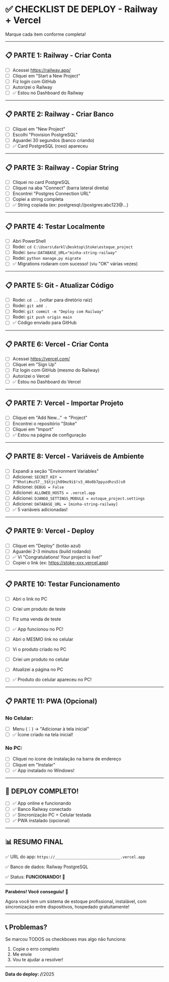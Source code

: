 # ✅ CHECKLIST DE DEPLOY - Railway + Vercel

Marque cada item conforme completa!

---

## 📋 PARTE 1: Railway - Criar Conta

- [ ] Acessei https://railway.app/
- [ ] Cliquei em "Start a New Project"
- [ ] Fiz login com GitHub
- [ ] Autorizei o Railway
- [ ] ✅ Estou no Dashboard do Railway

---

## 📋 PARTE 2: Railway - Criar Banco

- [ ] Cliquei em "New Project"
- [ ] Escolhi "Provision PostgreSQL"
- [ ] Aguardei 30 segundos (banco criando)
- [ ] ✅ Card PostgreSQL (roxo) apareceu

---

## 📋 PARTE 3: Railway - Copiar String

- [ ] Cliquei no card PostgreSQL
- [ ] Cliquei na aba "Connect" (barra lateral direita)
- [ ] Encontrei "Postgres Connection URL"
- [ ] Copiei a string completa
- [ ] ✅ String copiada (ex: postgresql://postgres:abc123@...)

---

## 📋 PARTE 4: Testar Localmente

- [ ] Abri PowerShell
- [ ] Rodei: `cd C:\Users\darkl\Desktop\Stoke\estoque_project`
- [ ] Rodei: `$env:DATABASE_URL="minha-string-railway"`
- [ ] Rodei: `python manage.py migrate`
- [ ] ✅ Migrations rodaram com sucesso! (viu "OK" várias vezes)

---

## 📋 PARTE 5: Git - Atualizar Código

- [ ] Rodei: `cd ..` (voltar para diretório raiz)
- [ ] Rodei: `git add .`
- [ ] Rodei: `git commit -m "Deploy com Railway"`
- [ ] Rodei: `git push origin main`
- [ ] ✅ Código enviado para GitHub

---

## 📋 PARTE 6: Vercel - Criar Conta

- [ ] Acessei https://vercel.com/
- [ ] Cliquei em "Sign Up"
- [ ] Fiz login com GitHub (mesmo do Railway)
- [ ] Autorizei o Vercel
- [ ] ✅ Estou no Dashboard do Vercel

---

## 📋 PARTE 7: Vercel - Importar Projeto

- [ ] Cliquei em "Add New..." → "Project"
- [ ] Encontrei o repositório "Stoke"
- [ ] Cliquei em "Import"
- [ ] ✅ Estou na página de configuração

---

## 📋 PARTE 8: Vercel - Variáveis de Ambiente

- [ ] Expandi a seção "Environment Variables"
- [ ] Adicionei: `SECRET_KEY = 7^9hoti#xz57__5$tjcjh89mz9i$!v3_40o8b7ppyzdhzs5)s0`
- [ ] Adicionei: `DEBUG = False`
- [ ] Adicionei: `ALLOWED_HOSTS = .vercel.app`
- [ ] Adicionei: `DJANGO_SETTINGS_MODULE = estoque_project.settings`
- [ ] Adicionei: `DATABASE_URL = [minha-string-railway]`
- [ ] ✅ 5 variáveis adicionadas!

---

## 📋 PARTE 9: Vercel - Deploy

- [ ] Cliquei em "Deploy" (botão azul)
- [ ] Aguardei 2-3 minutos (build rodando)
- [ ] ✅ Vi "Congratulations! Your project is live!"
- [ ] Copiei o link (ex: https://stoke-xxx.vercel.app)

---

## 📋 PARTE 10: Testar Funcionamento

- [ ] Abri o link no PC
- [ ] Criei um produto de teste
- [ ] Fiz uma venda de teste
- [ ] ✅ App funcionou no PC!

- [ ] Abri o MESMO link no celular
- [ ] Vi o produto criado no PC
- [ ] Criei um produto no celular
- [ ] Atualizei a página no PC
- [ ] ✅ Produto do celular apareceu no PC!

---

## 📋 PARTE 11: PWA (Opcional)

### No Celular:
- [ ] Menu (⋮) → "Adicionar à tela inicial"
- [ ] ✅ Ícone criado na tela inicial!

### No PC:
- [ ] Cliquei no ícone de instalação na barra de endereço
- [ ] Cliquei em "Instalar"
- [ ] ✅ App instalado no Windows!

---

## 🎉 DEPLOY COMPLETO!

- [ ] ✅ App online e funcionando
- [ ] ✅ Banco Railway conectado
- [ ] ✅ Sincronização PC + Celular testada
- [ ] ✅ PWA instalado (opcional)

---

## 📊 RESUMO FINAL

✅ URL do app: `https://_____________________________.vercel.app`

✅ Banco de dados: Railway PostgreSQL

✅ Status: **FUNCIONANDO!** 🎉

---

**Parabéns! Você conseguiu!** 🎊

Agora você tem um sistema de estoque profissional, instalável, com sincronização entre dispositivos, hospedado gratuitamente!

---

## 📞 Problemas?

Se marcou TODOS os checkboxes mas algo não funciona:
1. Copie o erro completo
2. Me envie
3. Vou te ajudar a resolver!

---

**Data do deploy:** ___/___/2025






